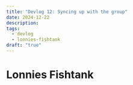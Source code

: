 ```yaml
---
title: "Devlog 12: Syncing up with the group"
date: 2024-12-22
description: 
tags:
  - devlog
  - lonnies-fishtank
draft: "true"
---
```

# Lonnies Fishtank
